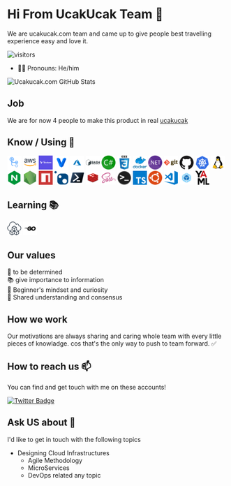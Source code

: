 # Hi From UcakUcak Team 👋

We are ucakucak.com team and came up to give people best travelling experience easy and love it.


![visitors](https://img.shields.io/badge/dynamic/json?color=informational&label=visitor%20count&query=value&url=https%3A%2F%2Fapi.countapi.xyz%2Fhit%2Fucakucak.ucakucak%2Freadme)

- 🙋‍♂️ Pronouns: He/him

![Ucakucak.com GitHub Stats](https://github-readme-stats.vercel.app/api?username=ucakucak&show_icons=true)

## Job

We are for now 4 people to make this product in real [ucakucak](https://www.ucakucak.com)


## Know / Using 🧠

<img src="https://github.com/github/explore/blob/master/topics/actions/actions.png?raw=true" height="32" /> <img
src="https://github.com/github/explore/blob/master/topics/aws/aws.png?raw=true" height="32" /> <img
src="https://github.com/github/explore/blob/master/topics/terraform/terraform.png?raw=true" height="32" /> <img
src="https://github.com/github/explore/blob/master/topics/vagrant/vagrant.png?raw=true" height="32" /> <img
src="https://github.com/github/explore/blob/master/topics/azure/azure.png?raw=true" height="32" /> <img src="https://github.com/github/explore/blob/master/topics/bash/bash.png?raw=true" height="32" /> <img src="https://github.com/github/explore/blob/master/topics/csharp/csharp.png?raw=true" height="32" /> <img src="https://github.com/github/explore/blob/master/topics/css/css.png?raw=true" height="32" /> <img src="https://github.com/github/explore/blob/master/topics/docker/docker.png?raw=true" height="32" /> <img src="https://github.com/github/explore/blob/master/topics/dotnet/dotnet.png?raw=true" height="32" /> <img src="https://github.com/github/explore/blob/master/topics/git/git.png?raw=true" height="32" /> <img src="https://github.com/github/explore/blob/master/topics/github/github.png?raw=true" height="32" /> <img src="https://github.com/github/explore/blob/master/topics/kubernetes/kubernetes.png?raw=true" height="32" /> <img src="https://github.com/github/explore/blob/master/topics/linux/linux.png?raw=true" height="32" /> <img src="https://github.com/github/explore/blob/master/topics/nginx/nginx.png?raw=true" height="32" /> <img src="https://github.com/github/explore/blob/master/topics/nodejs/nodejs.png?raw=true" height="32" /> <img src="https://github.com/github/explore/blob/master/topics/npm/npm.png?raw=true" height="32" /> <img src="https://github.com/github/explore/blob/master/topics/nuget/nuget.png?raw=true" height="32" /> <img src="https://github.com/github/explore/blob/master/topics/powershell/powershell.png?raw=true" height="32" /> <img src="https://github.com/github/explore/blob/master/topics/redis/redis.png?raw=true" height="32" /> <img src="https://github.com/github/explore/blob/master/topics/sass/sass.png?raw=true" height="32" /> <img src="https://github.com/github/explore/blob/master/topics/terminal/terminal.png?raw=true" height="32" /> <img src="https://github.com/github/explore/blob/master/topics/typescript/typescript.png?raw=true" height="32" /> <img src="https://github.com/github/explore/blob/master/topics/ubuntu/ubuntu.png?raw=true" height="32" /> <img src="https://github.com/github/explore/blob/master/topics/visual-studio-code/visual-studio-code.png?raw=true" height="32" /> <img src="https://github.com/github/explore/blob/master/topics/webpack/webpack.png?raw=true" height="32" /> <img src="https://github.com/github/explore/blob/master/topics/yaml/yaml.png?raw=true" height="32" />

## Learning 📚

<img src="https://github.com/aws/aws-cdk/blob/master/logo/default-128-dark.png?raw=true" height="32" /> <img src="https://github.com/github/explore/blob/master/topics/go/go.png?raw=true" height="32" />


## Our values
🌟 to be determined<br>
📚 give importance to information<br>
🍏 Beginner's mindset and curiosity<br>
🙌 Shared understanding and consensus

## How we work
Our motivations are always sharing and caring whole team with every little pieces of knowladge. cos that's the only way to push to team forward. ✅

## How to reach us 📫

You can find and get touch with me on these accounts!

[![Twitter Badge](https://img.shields.io/badge/UcakUcak-follow%20on%20twitter-blue?style=for-the-badge&logo=twitter)](https://twitter.com/ucakucakcom)



## Ask US about 💬

I'd like to get in touch with the following topics

- Designing Cloud Infrastructures
  - Agile Methodology
  - MicroServices
  - DevOps related any topic
